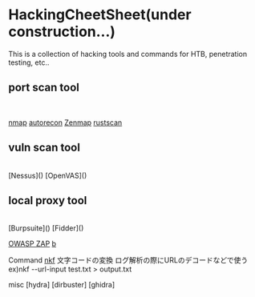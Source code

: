 # HackingCheetSheet(under construction...)
This is a collection of hacking tools and commands for HTB, penetration testing, etc..

<h2>port scan tool</h2><br>

[nmap]()
[autorecon]()
[Zenmap]()
[rustscan]()

<h2>vuln scan tool</h2><br>
[Nessus]()
[OpenVAS]()

<h2>local proxy tool</h2><br>
[Burpsuite]()
[Fidder]()

[OWASP ZAP]()
[ b]()
[]()
[]()
[]()

Command
[nkf]()
  文字コードの変換
  ログ解析の際にURLのデコードなどで使う
  ex)nkf --url-input test.txt > output.txt
  
 misc
 [hydra]
 [dirbuster]
 [ghidra]
